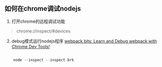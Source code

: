 ## 如何在chrome调试nodejs

1. 打开chrome的远程调试功能


> chrome://inspect/#devices

2. debug模式运行nodejs程序
[webpack bits: Learn and Debug webpack with Chrome Dev Tools!](https://medium.com/webpack/webpack-bits-learn-and-debug-webpack-with-chrome-dev-tools-da1c5b19554)


```javascript
    
    node --inspect --inspect-brk
```
